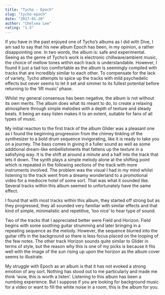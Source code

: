 ```yaml
---
title: "Tycho - Epoch"
slug: "tycho-epoch"
date: "2017-01-20"
author: "Chelsea Lee"
rating: "1.5"
---
```


If you have in the past enjoyed one of Tycho’s albums as I did with Dive, I am sad to say that his new album Epoch has been, in my opinion, a rather disappointing one. In two words, the album is: safe and experimental. Seeing as the genre of Tycho’s work is electronic chillwave/ambient music, the choice of mellow tones within each track is understandable. However, I found it just a tad too comfortable as the album is seemingly compiled with tracks that are incredibly similar to each other. To compensate for the lack of variety, Tycho attempts to spice up the tracks with mild psychedelic effects but never seems to let it set and simmer to its fullest potential before returning to the ‘lift music’ phase.

Whilst my general consensus has been negative, the album is not without its own merits. The album does what its meant to do, to create a relaxing atmosphere through simple melodies with a depth of texture and steady beats. It being an easy listen makes it to an extent, suitable for fans of all types of music.

My initial reaction to the first track of the album Glider was a pleasant one as I found the beginning progression from the chimey tinkling of the synthesizer to a bold drum sequence invigorating, like it is ready to take you on a journey. The bass comes in giving it a fuller sound as well as some additional dream-like embellishments that fattens up the texture in a satisfying way. It is the shift at around a minute and a half into the track that lets it down. The synth plays a simple melody alone at the shifting point which is repeated in the following sections of the track with more instruments involved. The problem was the visual I had in my mind whilst listening to the track went from a dreamy wonderland to a promotional video for a mediocre hotel of some sort. That was what it sounded like. Several tracks within this album seemed to unfortunately have the same effect.

I found that with most tracks within this album, they started off strong but as they progressed, they all sounded very familiar with similar effects and that kind of simple, minimalistic and repetitive, ‘too nice’ to hear type of sound.

Two of the tracks that I appreciated better were Field and Horizon. Field begins with some soothing guitar strumming and later bringing in a repeating sequence as the melody. However, the sequence blurred into the guitar riffs in the background so there is less focus placed on the looping of the few notes. The other track Horizon sounds quite similar to Glider in terms of style, but the reason why this is one of my picks is because it fits well with the image of the sun rising up upon the horizon as the album cover seems to illustrate.

My struggle with Epoch as an album is that it has not evoked a strong emotion of any sort. Nothing has stood out to me particularly and made me think ‘wow, this is worth a listen’. Listening to this album has been a numbing experience. But I suppose if you are looking for background music for a video or want to fill the white noise in a room, this is the album for you.
